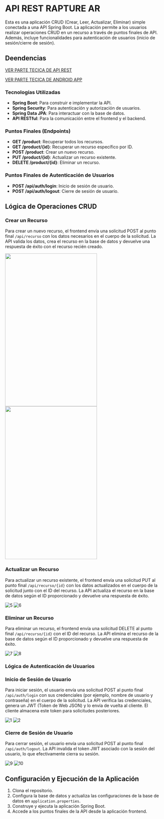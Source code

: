 # API REST RAPTURE AR

Esta es una aplicación CRUD (Crear, Leer, Actualizar, Eliminar) simple conectada a una API Spring Boot. La aplicación permite a los usuarios realizar operaciones CRUD en un recurso a través de puntos finales de API. Además, incluye funcionalidades para autenticación de usuarios (inicio de sesión/cierre de sesión).

## Deendencias

[VER PARTE TECICA DE API REST](https://github.com/eXdesy/ApiRestRaptureAR/blob/master/ApiRestRaptureAR/readme.md)

[VER PARTE TECICA DE ANDROID APP](https://github.com/eXdesy/ApiRestRaptureAR/blob/master/RaptureAR/readme.md)

### Tecnologías Utilizadas

- **Spring Boot**: Para construir e implementar la API.
- **Spring Security**: Para autenticación y autorización de usuarios.
- **Spring Data JPA**: Para interactuar con la base de datos.
- **API RESTful**: Para la comunicación entre el frontend y el backend.

### Puntos Finales (Endpoints)

- **GET /product**: Recuperar todos los recursos.
- **GET /product/{id}**: Recuperar un recurso específico por ID.
- **POST /product**: Crear un nuevo recurso.
- **PUT /product/{id}**: Actualizar un recurso existente.
- **DELETE /product/{id}**: Eliminar un recurso.

### Puntos Finales de Autenticación de Usuarios

- **POST /api/auth/login**: Inicio de sesión de usuario.
- **POST /api/auth/logout**: Cierre de sesión de usuario.

## Lógica de Operaciones CRUD

### Crear un Recurso
Para crear un nuevo recurso, el frontend envía una solicitud POST al punto final `/api/recurso` con los datos necesarios en el cuerpo de la solicitud. La API valida los datos, crea el recurso en la base de datos y devuelve una respuesta de éxito con el recurso recién creado.

<img src="https://github.com/eXdesy/ApiRestRaptureAR/blob/master/img/3.jpg" width="300" height="500" />
<img src="https://github.com/eXdesy/ApiRestRaptureAR/blob/master/img/4.jpg" width="300" height="500" />

### Actualizar un Recurso
Para actualizar un recurso existente, el frontend envía una solicitud PUT al punto final `/api/recurso/{id}` con los datos actualizados en el cuerpo de la solicitud junto con el ID del recurso. La API actualiza el recurso en la base de datos según el ID proporcionado y devuelve una respuesta de éxito.

![5](https://github.com/eXdesy/ApiRestRaptureAR/blob/master/img/5.jpg)
![6](https://github.com/eXdesy/ApiRestRaptureAR/blob/master/img/6.jpg)

### Eliminar un Recurso
Para eliminar un recurso, el frontend envía una solicitud DELETE al punto final `/api/recurso/{id}` con el ID del recurso. La API elimina el recurso de la base de datos según el ID proporcionado y devuelve una respuesta de éxito.

![7](https://github.com/eXdesy/ApiRestRaptureAR/blob/master/img/7.jpg)
![8](https://github.com/eXdesy/ApiRestRaptureAR/blob/master/img/8.jpg)

### Lógica de Autenticación de Usuarios

### Inicio de Sesión de Usuario
Para iniciar sesión, el usuario envía una solicitud POST al punto final `/api/auth/login` con sus credenciales (por ejemplo, nombre de usuario y contraseña) en el cuerpo de la solicitud. La API verifica las credenciales, genera un JWT (Token de Web JSON) y lo envía de vuelta al cliente. El cliente almacena este token para solicitudes posteriores.

![1](https://github.com/eXdesy/ApiRestRaptureAR/blob/master/img/1.jpg)
![2](https://github.com/eXdesy/ApiRestRaptureAR/blob/master/img/2.jpg)

### Cierre de Sesión de Usuario
Para cerrar sesión, el usuario envía una solicitud POST al punto final `/api/auth/logout`. La API invalida el token JWT asociado con la sesión del usuario, lo que efectivamente cierra su sesión.

![9](https://github.com/eXdesy/ApiRestRaptureAR/blob/master/img/9.jpg)
![10](https://github.com/eXdesy/ApiRestRaptureAR/blob/master/img/10.jpg)

## Configuración y Ejecución de la Aplicación

1. Clona el repositorio.
2. Configura la base de datos y actualiza las configuraciones de la base de datos en `application.properties`.
3. Construye y ejecuta la aplicación Spring Boot.
4. Accede a los puntos finales de la API desde la aplicación frontend.
